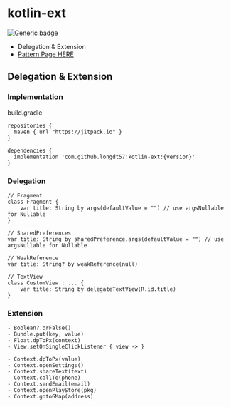 # kotlin-ext
[![Generic badge](https://img.shields.io/badge/Version-1.1.0-<green>.svg)](https://github.com/longdt57/kotlin-ext/releases/latest)

- Delegation & Extension
- [Pattern Page HERE](https://github.com/longdt57/kotlin-ext/tree/develop/pattern)



## Delegation & Extension

### Implementation
build.gradle
```
repositories {
  maven { url "https://jitpack.io" }
}

dependencies {
  implementation 'com.github.longdt57:kotlin-ext:{version}'
}
```

### Delegation
```
// Fragment
class Fragment {
    var title: String by args(defaultValue = "") // use argsNullable for Nullable
}

// SharedPreferences
var title: String by sharedPreference.args(defaultValue = "") // use argsNullable for Nullable

// WeakReference
var title: String? by weakReference(null)

// TextView
class CustomView : ... {
    var title: String by delegateTextView(R.id.title)
}

```

### Extension
```
- Boolean?.orFalse()
- Bundle.put(key, value)
- Float.dpToPx(context)
- View.setOnSingleClickListener { view -> }

- Context.dpToPx(value)
- Context.openSettings()
- Context.shareText(text)
- Context.callTo(phone)
- Context.sendEmail(email)
- Context.openPlayStore(pkg)
- Context.gotoGMap(address)
```
